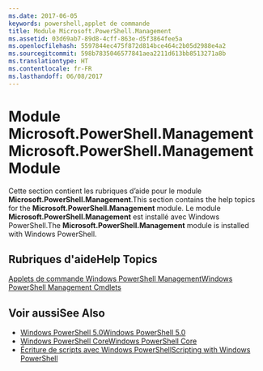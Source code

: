 ```yaml
---
ms.date: 2017-06-05
keywords: powershell,applet de commande
title: Module Microsoft.PowerShell.Management
ms.assetid: 03d69ab7-89d8-4cff-863e-d5f3864fee5a
ms.openlocfilehash: 5597844ec475f872d814bce464c2b05d2988e4a2
ms.sourcegitcommit: 598b7835046577841aea2211d613bb8513271a8b
ms.translationtype: HT
ms.contentlocale: fr-FR
ms.lasthandoff: 06/08/2017
---
```

# <a name="microsoftpowershellmanagement-module"></a><span data-ttu-id="62570-103">Module Microsoft.PowerShell.Management</span><span class="sxs-lookup"><span data-stu-id="62570-103">Microsoft.PowerShell.Management Module</span></span>
<span data-ttu-id="62570-104">Cette section contient les rubriques d’aide pour le module **Microsoft.PowerShell.Management**.</span><span class="sxs-lookup"><span data-stu-id="62570-104">This section contains the help topics for the **Microsoft.PowerShell.Management** module.</span></span> <span data-ttu-id="62570-105">Le module **Microsoft.PowerShell.Management** est installé avec Windows PowerShell.</span><span class="sxs-lookup"><span data-stu-id="62570-105">The **Microsoft.PowerShell.Management** module is installed with Windows PowerShell.</span></span>

## <a name="help-topics"></a><span data-ttu-id="62570-106">Rubriques d'aide</span><span class="sxs-lookup"><span data-stu-id="62570-106">Help Topics</span></span>
[<span data-ttu-id="62570-107">Applets de commande Windows PowerShell Management</span><span class="sxs-lookup"><span data-stu-id="62570-107">Windows PowerShell Management Cmdlets</span></span>](http://go.microsoft.com/fwlink/?LinkID=245862)

## <a name="see-also"></a><span data-ttu-id="62570-108">Voir aussi</span><span class="sxs-lookup"><span data-stu-id="62570-108">See Also</span></span>
- [<span data-ttu-id="62570-109">Windows PowerShell 5.0</span><span class="sxs-lookup"><span data-stu-id="62570-109">Windows PowerShell 5.0</span></span>](Windows-PowerShell-5.0.md)
- [<span data-ttu-id="62570-110">Windows PowerShell Core</span><span class="sxs-lookup"><span data-stu-id="62570-110">Windows PowerShell Core</span></span>](https://technet.microsoft.com/en-us/library/4b75f1e4-f327-48f3-92ab-bf5435094d41)
- [<span data-ttu-id="62570-111">Écriture de scripts avec Windows PowerShell</span><span class="sxs-lookup"><span data-stu-id="62570-111">Scripting with Windows PowerShell</span></span>](../../getting-started/fundamental/Scripting-with-Windows-PowerShell.md)


